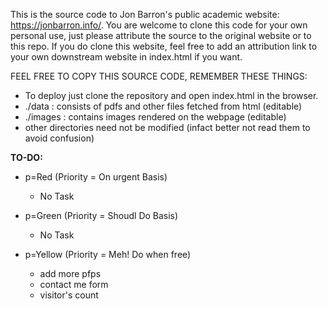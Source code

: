 This is the source code to Jon Barron's public academic website: https://jonbarron.info/. You are welcome to clone this code for your own personal use, just please attribute the source to the original website or to this repo. If you do clone this website, feel free to add an attribution link to your own downstream website in index.html if you want.

FEEL FREE TO COPY THIS SOURCE CODE, REMEMBER THESE THINGS:
- To deploy just clone the repository and open index.html in the browser.
- ./data : consists of pdfs and other files fetched from html (editable)
- ./images : contains images rendered on the webpage (editable)
- other directories need not be modified (infact better not read them to avoid confusion)


**TO-DO:**

- p=Red (Priority = On urgent Basis)
  - No Task

- p=Green (Priority = Shoudl Do Basis)
  - No Task

- p=Yellow (Priority = Meh! Do when free)
  - add more pfps
  - contact me form
  - visitor's count


